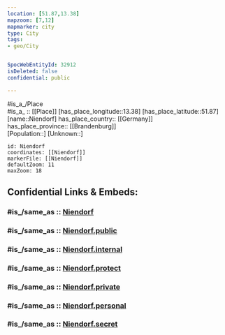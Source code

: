 ```yaml
---
location: [51.87,13.38] 
mapzoom: [7,12] 
mapmarker: city 
type: City
tags:
- geo/City


SpocWebEntityId: 32912
isDeleted: false
confidential: public

---
```

#is_a_/Place  
#is_a_ :: [[Place]] 
[has_place_longitude::13.38] 
[has_place_latitude::51.87] 
[name::Niendorf] 
has_place_country:: [[Germany]]  
has_place_province:: [[Brandenburg]]  
[Population::] 
[Unknown::] 


```leaflet
id: Niendorf
coordinates: [[Niendorf]] 
markerFile: [[Niendorf]] 
defaultZoom: 11 
maxZoom: 18
```


## Confidential Links & Embeds: 

### #is_/same_as :: [Niendorf](/_Standards/Earth/Continent/Europe/Europe~Central/Germany/Germany~East/Brandenburg/counties~Brandenburg/Teltow~Fläming/cities~Teltow~Fläming/Dahme~Mark/boroughs~Dahme~Mark/Niendorf.md) 

### #is_/same_as :: [Niendorf.public](/_public/Earth/Continent/Europe/Europe~Central/Germany/Germany~East/Brandenburg/counties~Brandenburg/Teltow~Fläming/cities~Teltow~Fläming/Dahme~Mark/boroughs~Dahme~Mark/Niendorf.public.md) 

### #is_/same_as :: [Niendorf.internal](/_internal/Earth/Continent/Europe/Europe~Central/Germany/Germany~East/Brandenburg/counties~Brandenburg/Teltow~Fläming/cities~Teltow~Fläming/Dahme~Mark/boroughs~Dahme~Mark/Niendorf.internal.md) 

### #is_/same_as :: [Niendorf.protect](/_protect/Earth/Continent/Europe/Europe~Central/Germany/Germany~East/Brandenburg/counties~Brandenburg/Teltow~Fläming/cities~Teltow~Fläming/Dahme~Mark/boroughs~Dahme~Mark/Niendorf.protect.md) 

### #is_/same_as :: [Niendorf.private](/_private/Earth/Continent/Europe/Europe~Central/Germany/Germany~East/Brandenburg/counties~Brandenburg/Teltow~Fläming/cities~Teltow~Fläming/Dahme~Mark/boroughs~Dahme~Mark/Niendorf.private.md) 

### #is_/same_as :: [Niendorf.personal](/_personal/Earth/Continent/Europe/Europe~Central/Germany/Germany~East/Brandenburg/counties~Brandenburg/Teltow~Fläming/cities~Teltow~Fläming/Dahme~Mark/boroughs~Dahme~Mark/Niendorf.personal.md) 

### #is_/same_as :: [Niendorf.secret](/_secret/Earth/Continent/Europe/Europe~Central/Germany/Germany~East/Brandenburg/counties~Brandenburg/Teltow~Fläming/cities~Teltow~Fläming/Dahme~Mark/boroughs~Dahme~Mark/Niendorf.secret.md)

